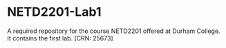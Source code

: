 # NETD2201-Lab1
A required repository for the course NETD2201 offered at Durham College. It contains the first lab. [CRN: 25673]
